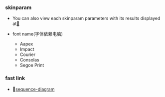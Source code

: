 ### skinparam
- You can also view each skinparam parameters with its results displayed at[:link:](https://plantuml-documentation.readthedocs.io/en/latest/formatting/all-skin-params.html)

- font name(字体依赖电脑)
  - Aapex
  - Impact
  - Courier
  - Consolas
  - Segoe Print


### fast link

- :link:[sequence-diagram](https://plantuml.com/zh/sequence-diagram)
